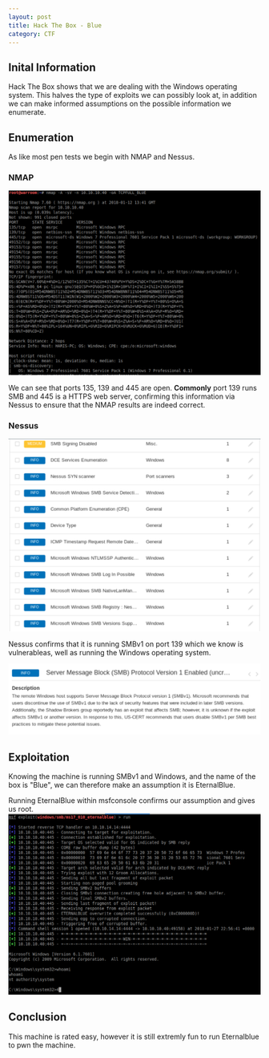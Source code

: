 ```yaml
---
layout: post
title: Hack The Box - Blue
category: CTF
---
```


## Inital Information
Hack The Box shows that we are dealing with the Windows operating system. This halves the type of exploits we can possibly look at, in addition we can make informed assumptions on the possible information we enumerate.

## Enumeration
As like most pen tests we begin with NMAP and Nessus.

### NMAP
![Full TCP Scan of Blue](/images/blue/FULLTCP_BLUE.png "Full TCP Scan against Blue")

We can see that ports 135, 139 and 445 are open. **Commonly** port 139 runs SMB and 445 is a HTTPS web server, confirming this information via Nessus to ensure that the NMAP results are indeed correct.
### Nessus
![Nessus Scan](/images/blue/Nessus_Scan.png "Nessus Scan")

Nessus confirms that it is running SMBv1 on port 139 which we know is vulnerableas, well as running the Windows operating system.

![Nessus SMBv1](/images/blue/Nessus_SMBv1.png "Nessus SMBv1")

## Exploitation
Knowing the machine is running SMBv1 and Windows, and the name of the box is "Blue", we can therefore make an assumption it is EternalBlue.

Running EternalBlue within msfconsole confirms our assumption and gives us root.
![EternalBlue Success](/images/blue/Blue_success.png "Eternal Blue Success")
## Conclusion
This machine is rated easy, however it is still extremly fun to run Eternalblue to pwn the machine.

